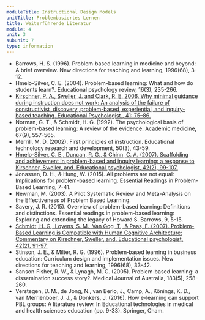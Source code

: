 ```yaml
---
moduleTitle: Instructional Design Models
unitTitle: Problembasiertes Lernen
title: Weiterführende Literatur
module: 4
unit: 3
subunit: 7
type: information
---
```


* Barrows, H. S. (1996). Problem‐based learning in medicine and beyond: A brief overview. New directions for teaching and learning, 1996(68), 3-12.
* Hmelo-Silver, C. E. (2004). Problem-based learning: What and how do students learn?. Educational psychology review, 16(3), 235-266.
* [Kirschner, P. A., Sweller, J. and Clark, R. E. 2006. Why minimal guidance during instruction does not work: An analysis of the failure of constructivist, discovery, problem-based, experiential, and inquiry-based teaching. Educational Psychologist., 41: 75–86.](https://www.tandfonline.com/doi/abs/10.1207/s15326985ep4102_1)
* Norman, G. T., & Schmidt, H. G. (1992). The psychological basis of problem-based learning: A review of the evidence. Academic medicine, 67(9), 557-565.
* Merrill, M. D. (2002). First principles of instruction. Educational technology research and development, 50(3), 43-59.
* [Hmelo-Silver, C. E., Duncan, R. G., & Chinn, C. A. (2007). Scaffolding and achievement in problem-based and inquiry learning: a response to Kirschner, Sweller, and. Educational psychologist, 42(2), 99-107.](https://www.tandfonline.com/doi/abs/10.1080/00461520701263368)
* Jonassen, D. H., & Hung, W. (2015). All problems are not equal: Implications for problem-based learning. Essential Readings in Problem-Based Learning, 7-41.
* Newman, M. (2003). A Pilot Systematic Review and Meta-Analysis on the Effectiveness of Problem Based Learning.
* Savery, J. R. (2015). Overview of problem-based learning: Definitions and distinctions. Essential readings in problem-based learning: Exploring and extending the legacy of Howard S. Barrows, 9, 5-15.
* [Schmidt, H. G., Loyens, S. M., Van Gog, T., & Paas, F. (2007). Problem-Based Learning is Compatible with Human Cognitive Architecture: Commentary on Kirschner, Sweller, and. Educational psychologist, 42(2), 91-97.](https://www.tandfonline.com/doi/full/10.1080/00461520701263350?src=recsys)
* Stinson, J. E., & Milter, R. G. (1996). Problem‐based learning in business education: Curriculum design and implementation issues. New directions for teaching and learning, 1996(68), 33-42.
* Sanson‐Fisher, R. W., & Lynagh, M. C. (2005). Problem‐based learning: a dissemination success story?. Medical Journal of Australia, 183(5), 258-260.
* Verstegen, D. M., de Jong, N., van Berlo, J., Camp, A., Könings, K. D., van Merriënboer, J. J., & Donkers, J. (2016). How e-learning can support PBL groups: A literature review. In Educational technologies in medical and health sciences education (pp. 9-33). Springer, Cham.

